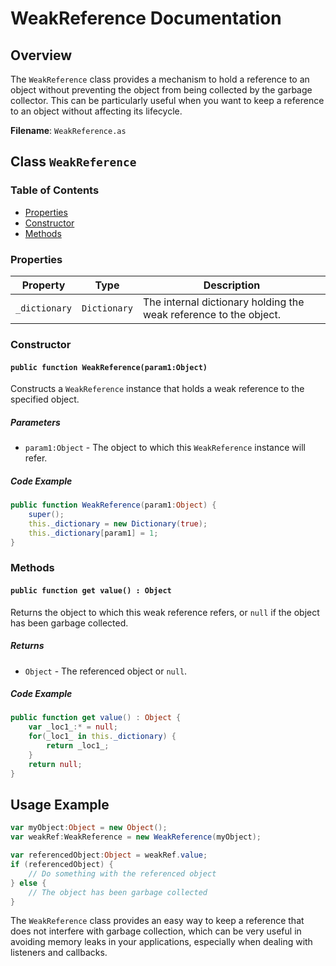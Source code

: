 # WeakReference Documentation

## Overview

The `WeakReference` class provides a mechanism to hold a reference to an object without preventing the object from being collected by the garbage collector.
This can be particularly useful when you want to keep a reference to an object without affecting its lifecycle.

**Filename**: `WeakReference.as`

## Class `WeakReference`

### Table of Contents

- [Properties](#properties)
- [Constructor](#constructor)
- [Methods](#methods)

### Properties

| Property | Type | Description |
|----------|------|-------------|
| `_dictionary` | `Dictionary` | The internal dictionary holding the weak reference to the object. |

### Constructor

#### `public function WeakReference(param1:Object)`

Constructs a `WeakReference` instance that holds a weak reference to the specified object.

##### Parameters

- `param1:Object` - The object to which this `WeakReference` instance will refer.

##### Code Example

```actionscript
public function WeakReference(param1:Object) {
    super();
    this._dictionary = new Dictionary(true);
    this._dictionary[param1] = 1;
}
```

### Methods

#### `public function get value() : Object`

Returns the object to which this weak reference refers, or `null` if the object has been garbage collected.

##### Returns

- `Object` - The referenced object or `null`.

##### Code Example

```actionscript
public function get value() : Object {
    var _loc1_:* = null;
    for(_loc1_ in this._dictionary) {
        return _loc1_;
    }
    return null;
}
```

## Usage Example

```actionscript
var myObject:Object = new Object();
var weakRef:WeakReference = new WeakReference(myObject);

var referencedObject:Object = weakRef.value;
if (referencedObject) {
    // Do something with the referenced object
} else {
    // The object has been garbage collected
}
```

The `WeakReference` class provides an easy way to keep a reference that does not interfere with garbage collection, which can be very useful in avoiding memory leaks in your applications, especially when dealing with listeners and callbacks.

